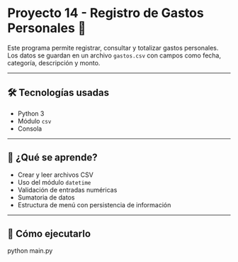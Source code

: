 # Proyecto 14 - Registro de Gastos Personales 💸

Este programa permite registrar, consultar y totalizar gastos personales.  
Los datos se guardan en un archivo `gastos.csv` con campos como fecha, categoría, descripción y monto.

---

## 🛠 Tecnologías usadas
- Python 3
- Módulo `csv`
- Consola

---

## 🧠 ¿Qué se aprende?
- Crear y leer archivos CSV
- Uso del módulo `datetime`
- Validación de entradas numéricas
- Sumatoria de datos
- Estructura de menú con persistencia de información

---

## 🚀 Cómo ejecutarlo
python main.py
